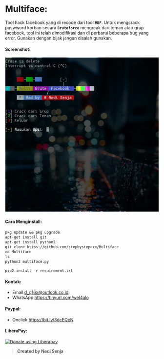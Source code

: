 # Multiface:
Tool hack facebook yang di recode dari tool **```MBF```**. Untuk mengcrack paswword korban secara **```Bruteforce```** mengrcak dari teman atau grup facebook, tool ini telah dimodifikasi dan di perbarui beberapa bug yang error. Gunakan dengan bijak jangan disalah gunakan.
#### Screenshot:
![](./Skrinsut.png)
#### Cara Menginstall:
```
pkg update && pkg upgrade
apt-get install git
apt-get install python2
git clone https://github.com/stepbystepexe/Multiface
cd Multiface
ls
python2 multiface.py
```
```
pip2 install -r requirement.txt
```
#### Kontak:
+ Email  d_q16x@outlook.co.id
+ WhatsApp https://tinyurl.com/wel4alo
#### Paypal:
+ Onclick https://bit.ly/3dcEQcN
#### LiberaPay:
<noscript><a href="https://liberapay.com/stepbystepexe/donate"><img alt="Donate using Liberapay" src="https://liberapay.com/assets/widgets/donate.svg"></a></noscript>
>**Created by Nedi Senja**
